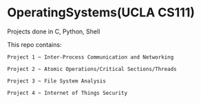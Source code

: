 # OperatingSystems(UCLA CS111)
 Projects done in C, Python, Shell
 
This repo contains:

	Project 1 ~ Inter-Process Communication and Networking

	Project 2 ~ Atomic Operations/Critical Sections/Threads

	Project 3 ~ File System Analysis

	Project 4 ~ Internet of Things Security
